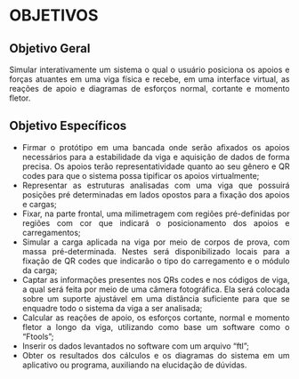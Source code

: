 # OBJETIVOS

## Objetivo Geral

<div style="text-align: justify">
Simular interativamente um sistema o qual o usuário posiciona os apoios e forças atuantes em uma viga física e recebe, em uma interface virtual, as reações de apoio e diagramas de esforços normal, cortante e momento fletor. 
</div>

## Objetivo Específicos

- <div style="text-align: justify"> Firmar o protótipo em uma bancada onde serão afixados os apoios necessários para a estabilidade da viga e aquisição de dados de forma precisa. Os apoios terão representatividade quanto ao seu gênero e QR codes para que o sistema possa tipificar os apoios virtualmente;  </div>
- <div style="text-align: justify"> Representar as estruturas analisadas com uma viga que possuirá posições pré determinadas em lados opostos para a fixação dos apoios e cargas; </div>
- <div style="text-align: justify"> Fixar, na parte frontal, uma milimetragem com regiões pré-definidas por regiões com cor que indicará o posicionamento dos apoios e carregamentos; </div>
- <div style="text-align: justify"> Simular a carga aplicada na viga por meio de corpos de prova, com massa pré-determinada. Nestes será disponibilizado locais para a fixação de QR codes que indicarão o tipo do carregamento e o módulo da carga; </div>
- <div style="text-align: justify"> Captar as informações presentes nos QRs codes e nos códigos de viga, a qual será feita por meio de uma câmera fotográfica. Ela será colocada sobre um suporte ajustável em uma distância suficiente para que se enquadre todo o sistema da viga a ser analisada; </div>
- <div style="text-align: justify"> Calcular as reações de apoio, os esforços cortante, normal e momento fletor a longo da viga, utilizando como base um software como o “Ftools”; </div> 
- <div style="text-align: justify">Inserir os dados levantados no software com um arquivo “ftl”; </div>
- <div style="text-align: justify"> Obter os resultados dos cálculos e os diagramas do sistema em um aplicativo ou programa, auxiliando na elucidação de dúvidas.</div>